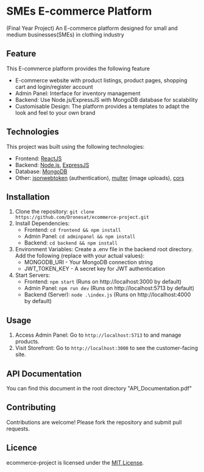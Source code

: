 # SMEs E-commerce Platform
 (Final Year Project)
 An E-commerce platform designed  for small and medium businesses(SMEs) in clothing industry

## Feature
This E-commerce platform provides the following feature
- E-commerce website with product listings, product pages, shopping cart and login/register account
- Admin Panel: Interface for inventory management
- Backend: Use Node.js/ExpressJS with MongoDB database for scalability
- Customisable Design: The platform provides a templates to adapt the look and feel to your own brand

## Technologies
This project was built using the following technologies:
- Frontend: [ReactJS](https://reactjs.org/)
- Backend: [Node.js](https://nodejs.org/en), [ExpressJS](https://expressjs.com/)
- Database: [MongoDB](https://www.mongodb.com/)
- Other: [jsonwebtoken](https://www.npmjs.com/package/jsonwebtoken) (authentication), 
         [multer](https://www.npmjs.com/package/multer) (image uploads),
         [cors](https://www.npmjs.com/package/cors)

## Installation
1. Clone the repository: `git clone https://github.com/Dronesat/ecommerce-project.git`
2. Install Dependencies:
    - Frontend: `cd frontend && npm install`
    - Admin Panel: `cd adminpanel && npm install`
    - Backend: `cd backend && npm install`
3. Environment Variables: 
    Create a .env file in the backend root directory. 
    Add the following (replace with your actual values): 
    - MONGODB_URI - Your MongoDB connection string
    - JWT_TOKEN_KEY - A secret key for JWT authentication
4. Start Servers: 
    - Frontend: `npm start` (Runs on http://localhost:3000 by default)
    - Admin Panel: `npm run dev` (Runs on http://localhost:5713 by default)
    - Backend (Server): `node .\index.js` (Runs on http://localhost:4000 by default)

## Usage
1. Access Admin Panel: Go to `http://localhost:5713` to and manage products.
2. Visit Storefront: Go to `http://localhost:3000` to see the customer-facing site.

## API Documentation
You can find this document in the root directory "API_Documentation.pdf"

## Contributing
Contributions are welcome! Please fork the repository and submit pull requests.

## Licence
ecommerce-project is licensed under the [MIT License](https://opensource.org/licenses/MIT).
